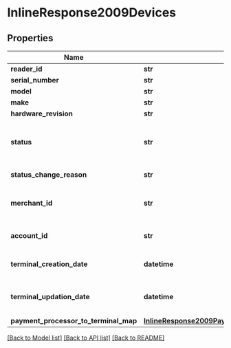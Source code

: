 # InlineResponse2009Devices

## Properties
Name | Type | Description | Notes
------------ | ------------- | ------------- | -------------
**reader_id** | **str** |  | [optional] 
**serial_number** | **str** |  | [optional] 
**model** | **str** |  | [optional] 
**make** | **str** |  | [optional] 
**hardware_revision** | **str** |  | [optional] 
**status** | **str** | Status of the device. Possible Values:   - &#39;ACTIVE&#39;   - &#39;INACTIVE&#39;  | [optional] 
**status_change_reason** | **str** | Reason for change in status. | [optional] 
**merchant_id** | **str** | ID of the merchant to whom this device is assigned. | [optional] 
**account_id** | **str** | ID of the account to whom the device assigned. | [optional] 
**terminal_creation_date** | **datetime** | Timestamp in which the device was created. | [optional] 
**terminal_updation_date** | **datetime** | Timestamp in which the device was updated/modified. | [optional] 
**payment_processor_to_terminal_map** | [**InlineResponse2009PaymentProcessorToTerminalMap**](InlineResponse2009PaymentProcessorToTerminalMap.md) |  | [optional] 

[[Back to Model list]](../README.md#documentation-for-models) [[Back to API list]](../README.md#documentation-for-api-endpoints) [[Back to README]](../README.md)


